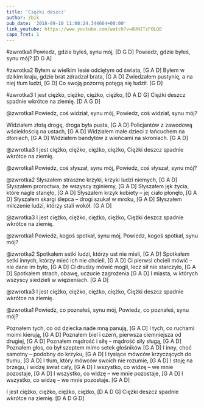 ```yaml
---
title: 'Ciężki deszcz'
author: Zbik
pub_date: '2018-09-10 11:08:24.344664+00:00'
link_youtube: https://www.youtube.com/watch?v=8UNITzFOLQ0
capo_fret: 1
---
```


#zwrotka1
Powiedz, gdzie byłeś, synu mój, [D G D]	
Powiedz, gdzie byłeś, synu mój? [D G A]

#zwrotka2
Byłem w wielkim lesie odciętym od świata, [G A D]
Byłem w dzikim kraju, gdzie brat zdradzał brata, [G A D]
Zwiedzałem pustynię, a na niej tłum ludzi, [G D]
Co swoją pozorną potęgą się łudził. [G D]

#zwrotka3
I jest ciężko, ciężko, ciężko, ciężko, [D A D G] 
Ciężki deszcz spadnie wkrótce na ziemię. [D A G D]

@zwrotka1
Powiedz, coś widział, synu mój,
Powiedz, coś widział, synu mój?

Widziałem złotą drogę, droga była pusta, [G A D]
Policjantów z zawodową wściekłością na ustach, [G A D]
Widziałem małe dzieci z łańcuchem na dłoniach, [G A D]
Widziałem bandytów z wieńcami na skroniach. [G A D]

@zwrotka3
I jest ciężko, ciężko, ciężko, ciężko,
Ciężki deszcz spadnie wkrótce na ziemię.

@zwrotka1
Powiedz, coś słyszał, synu mój,
Powiedz, coś słyszał, synu mój?

@zwrotka2
Słyszałem straszne krzyki, krzyki ludzi niemych, [G A D]
Słyszałem proroctwa, że wszyscy zginiemy, [G A D]
Słyszałem jęk życia, które nagle stanęło, [G A D]
Słyszałem krzyk kobiety – jej ciało płonęło, [G A D]
Słyszałem skargi ślepca – drogi szukał w mroku, [G A D]
Słyszałem milczenie ludzi, którzy stali wokół. [G A D]

@zwrotka3
I jest ciężko, ciężko, ciężko, ciężko,
Ciężki deszcz spadnie wkrótce na ziemię.

@zwrotka1
Powiedz, kogoś spotkał, synu mój,
Powiedz, kogoś spotkał, synu mój?

@zwrotka2
Spotkałem setki ludzi, którzy ust nie mieli, [G A D]
Spotkałem setki innych, którzy mieć ich nie chcieli, [G A D]
Ci pierwsi chcieli mówić – nie dane im było, [G A D]
Ci drudzy mówić mogli, lecz sił nie starczyło, [G A D]
Spotkałem strach, obawę, uczucie zagrożenia [G A D]
I miasta, w których wszyscy siedzieli w więzieniach. [G A D]

@zwrotka3
I jest ciężko, ciężko, ciężko, ciężko,
Ciężki deszcz spadnie wkrótce na ziemię.

@zwrotka1
Powiedz, co poznałeś, synu mój,
Powiedz, co poznałeś, synu mój?

Poznałem tych, co od dziecka nade mną panują, [G A D]
I tych, co ruchami moimi kierują, [G A D]
Poznałem biel i czerń, pierwsza ciemniejsza od drugiej, [G A D]
Poznałem mądrość i siłę – mądrość siły sługą, [G A D]
Poznałem głos, co był szeptem mimo setek głośników [G A D]
I inny, choć samotny – podobny do krzyku, [G A D]
I tysiące mówców krzyczących do tłumu, [G A D]
I tłum, który mówców swoich nie rozumie, [G A D]
I stoję na brzegu, i widzę świat cały, [G A D]
I wszystko, co widzę – we mnie pozostaje, [G A D]
I wszystko, co widzę – we mnie pozostaje, [G A D]
I wszystko, co widzę – we mnie pozostaje. [G A D]

I jest ciężko, ciężko, ciężko, ciężko, [D A D G] 
Ciężki deszcz spadnie wkrótce na ziemię. [D A D G D]